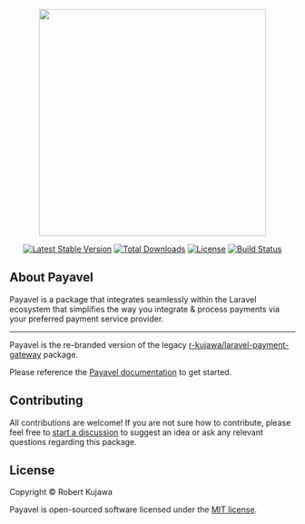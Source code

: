 <p align="center"><a href="https://payavel.com" target="_blank"><img src="https://user-images.githubusercontent.com/13485445/223704901-8c2754c6-0890-486f-ab4a-6bf551119374.svg" width="400"></a></p>

<p align="center">
<a href="https://packagist.org/packages/payavel/payavel"><img src="https://img.shields.io/packagist/v/payavel/payavel" alt="Latest Stable Version"></a>
<a href="https://packagist.org/packages/payavel/payavel"><img src="https://img.shields.io/packagist/dt/payavel/payavel" alt="Total Downloads"></a>
<a href="https://packagist.org/packages/payavel/payavel"><img src="https://img.shields.io/packagist/l/payavel/payavel" alt="License"></a>
<a href="https://github.com/payavel/payavel/actions/workflows/run-tests.yml"><img src="https://github.com/payavel/payavel/actions/workflows/run-tests.yml/badge.svg" alt="Build Status"></a>
</p>

## About Payavel
Payavel is a package that integrates seamlessly within the Laravel ecosystem that simplifies the way you integrate & process payments via your preferred payment service provider.

---
Payavel is the re-branded version of the legacy [r-kujawa/laravel-payment-gateway](https://github.com/r-kujawa/laravel-payment-gateway) package.

Please reference the [Payavel documentation](https://payavel.com) to get started.
## Contributing
All contributions are welcome! If you are not sure how to contribute, please feel free to [start a discussion](https://github.com/payavel/payavel/discussions) to suggest an idea or ask any relevant questions regarding this package.

## License

Copyright © Robert Kujawa

Payavel is open-sourced software licensed under the [MIT license](LICENSE.md).
